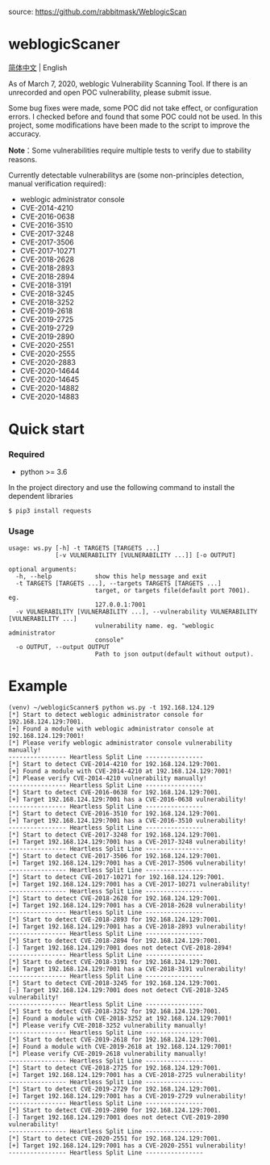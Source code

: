 source: https://github.com/rabbitmask/WeblogicScan

# weblogicScaner

[简体中文](./README.md) | English

As of March 7, 2020, weblogic Vulnerability Scanning Tool. If there is an unrecorded and open POC vulnerability, please submit issue.

Some bug fixes were made, some POC did not take effect, or configuration errors. I checked before and found that some POC could not be used. In this project, some modifications have been made to the script to improve the accuracy.

**Note**：Some vulnerabilities require multiple tests to verify due to stability reasons.

Currently detectable vulnerabilitys are (some non-principles detection, manual verification required):

+ weblogic administrator console
+ CVE-2014-4210
+ CVE-2016-0638
+ CVE-2016-3510
+ CVE-2017-3248
+ CVE-2017-3506
+ CVE-2017-10271
+ CVE-2018-2628
+ CVE-2018-2893
+ CVE-2018-2894
+ CVE-2018-3191
+ CVE-2018-3245
+ CVE-2018-3252
+ CVE-2019-2618
+ CVE-2019-2725
+ CVE-2019-2729
+ CVE-2019-2890
+ CVE-2020-2551
+ CVE-2020-2555
+ CVE-2020-2883
+ CVE-2020-14644
+ CVE-2020-14645
+ CVE-2020-14882
+ CVE-2020-14883

# Quick start

### Required

+ python >= 3.6

In the project directory and use the following command to install the dependent libraries

```
$ pip3 install requests
```

### Usage

```
usage: ws.py [-h] -t TARGETS [TARGETS ...]
             [-v VULNERABILITY [VULNERABILITY ...]] [-o OUTPUT]

optional arguments:
  -h, --help            show this help message and exit
  -t TARGETS [TARGETS ...], --targets TARGETS [TARGETS ...]
                        target, or targets file(default port 7001). eg.
                        127.0.0.1:7001
  -v VULNERABILITY [VULNERABILITY ...], --vulnerability VULNERABILITY [VULNERABILITY ...]
                        vulnerability name. eg. "weblogic administrator
                        console"
  -o OUTPUT, --output OUTPUT
                        Path to json output(default without output).
```

# Example

```
(venv) ~/weblogicScanner$ python ws.py -t 192.168.124.129
[*] Start to detect weblogic administrator console for 192.168.124.129:7001.
[+] Found a module with weblogic administrator console at 192.168.124.129:7001!
[*] Please verify weblogic administrator console vulnerability manually!
---------------- Heartless Split Line ----------------
[*] Start to detect CVE-2014-4210 for 192.168.124.129:7001.
[+] Found a module with CVE-2014-4210 at 192.168.124.129:7001!
[*] Please verify CVE-2014-4210 vulnerability manually!
---------------- Heartless Split Line ----------------
[*] Start to detect CVE-2016-0638 for 192.168.124.129:7001.
[+] Target 192.168.124.129:7001 has a CVE-2016-0638 vulnerability!
---------------- Heartless Split Line ----------------
[*] Start to detect CVE-2016-3510 for 192.168.124.129:7001.
[+] Target 192.168.124.129:7001 has a CVE-2016-3510 vulnerability!
---------------- Heartless Split Line ----------------
[*] Start to detect CVE-2017-3248 for 192.168.124.129:7001.
[+] Target 192.168.124.129:7001 has a CVE-2017-3248 vulnerability!
---------------- Heartless Split Line ----------------
[*] Start to detect CVE-2017-3506 for 192.168.124.129:7001.
[+] Target 192.168.124.129:7001 has a CVE-2017-3506 vulnerability!
---------------- Heartless Split Line ----------------
[*] Start to detect CVE-2017-10271 for 192.168.124.129:7001.
[+] Target 192.168.124.129:7001 has a CVE-2017-10271 vulnerability!
---------------- Heartless Split Line ----------------
[*] Start to detect CVE-2018-2628 for 192.168.124.129:7001.
[+] Target 192.168.124.129:7001 has a CVE-2018-2628 vulnerability!
---------------- Heartless Split Line ----------------
[*] Start to detect CVE-2018-2893 for 192.168.124.129:7001.
[+] Target 192.168.124.129:7001 has a CVE-2018-2893 vulnerability!
---------------- Heartless Split Line ----------------
[*] Start to detect CVE-2018-2894 for 192.168.124.129:7001.
[-] Target 192.168.124.129:7001 does not detect CVE-2018-2894!
---------------- Heartless Split Line ----------------
[*] Start to detect CVE-2018-3191 for 192.168.124.129:7001.
[+] Target 192.168.124.129:7001 has a CVE-2018-3191 vulnerability!
---------------- Heartless Split Line ----------------
[*] Start to detect CVE-2018-3245 for 192.168.124.129:7001.
[-] Target 192.168.124.129:7001 does not detect CVE-2018-3245 vulnerability!
---------------- Heartless Split Line ----------------
[*] Start to detect CVE-2018-3252 for 192.168.124.129:7001.
[+] Found a module with CVE-2018-3252 at 192.168.124.129:7001!
[*] Please verify CVE-2018-3252 vulnerability manually!
---------------- Heartless Split Line ----------------
[*] Start to detect CVE-2019-2618 for 192.168.124.129:7001.
[+] Found a module with CVE-2019-2618 at 192.168.124.129:7001!
[*] Please verify CVE-2019-2618 vulnerability manually!
---------------- Heartless Split Line ----------------
[*] Start to detect CVE-2018-2725 for 192.168.124.129:7001.
[+] Target 192.168.124.129:7001 has a CVE-2018-2725 vulnerability!
---------------- Heartless Split Line ----------------
[*] Start to detect CVE-2019-2729 for 192.168.124.129:7001.
[+] Target 192.168.124.129:7001 has a CVE-2019-2729 vulnerability!
---------------- Heartless Split Line ----------------
[*] Start to detect CVE-2019-2890 for 192.168.124.129:7001.
[-] Target 192.168.124.129:7001 does not detect CVE-2019-2890 vulnerability!
---------------- Heartless Split Line ----------------
[*] Start to detect CVE-2020-2551 for 192.168.124.129:7001.
[+] Target 192.168.124.129:7001 has a CVE-2020-2551 vulnerability!
---------------- Heartless Split Line ----------------

```
